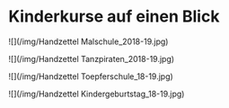 # Kinderkurse auf einen Blick

![](/img/Handzettel Malschule_2018-19.jpg)

![](/img/Handzettel Tanzpiraten_2018-19.jpg)

![](/img/Handzettel Toepferschule_18-19.jpg)

![](/img/Handzettel Kindergeburtstag_18-19.jpg)

